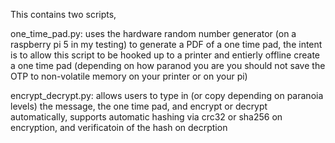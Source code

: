 This contains two scripts,

one_time_pad.py: uses the hardware random number generator (on a raspberry pi 5 in my testing) to generate a PDF of a one time pad, the intent is to allow this script to be hooked up to a printer and entierly offline create a one time pad (depending on how paranod you are you should not save the OTP to non-volatile memory on your printer or on your pi)

encrypt_decrypt.py: allows users to type in (or copy depending on paranoia levels) the message, the one time pad,  and encrypt or decrypt automatically, supports automatic hashing via crc32 or sha256 on encryption, and verificatoin of the hash on decrption